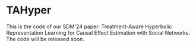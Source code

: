 # TAHyper
This is the code of our SDM'24 paper: Treatment-Aware Hyperbolic Representation Learning for Causal Effect
Estimation with Social Networks.
The code will be released soon.
